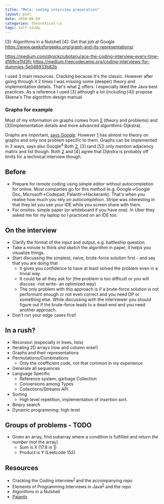 ```yaml
---
title: "Meta: coding interview preparation"
layout: post
date: 2018-06-04
categories: theoretical-cs
tags: self-study
---
```

[1]: https://www.amazon.com/Cracking-Coding-Interview-Programming-Questions/dp/098478280X "Cracking the coding interview (5th edition)"
[2]: https://www.amazon.com/Elements-Programming-Interviews-Java-Insiders/dp/1517671272/ref=pd_sim_14_3?_encoding=UTF8&pd_rd_i=1517671272&pd_rd_r=XEQKDVEBYF5DAWEC6B7W&pd_rd_w=8RwvQ&pd_rd_wg=L59s8&psc=1&refRID=XEQKDVEBYF5DAWEC6B7W&dpID=51EjkypFE0L&preST=_SY291_BO1,204,203,200_QL40_&dpSrc=detail "Elements of Programming Interviews (in Java)"
[3]: Algorithms in a Nutshell
[4]: Get that job at Google
https://www.geeksforgeeks.org/graph-and-its-representations/

https://medium.com/@nickciubotariu/ace-the-coding-interview-every-time-d169ce1fd3fc
https://medium.freecodecamp.org/coding-interviews-for-dummies-5e048933b82b

I used 3 main resources. Cracking because it's the classic. However after going through it 2 times I was missing some (deeper) theory and implementation details. That's what [2] offers. I especially liked the Java best practices. As a reference I used [3] although a lot (including [4]) propose Skiena's The algorithm design manual


### Graphs for example
Most of my information on graphs comes from [2] (theory and problems) and [3](implementation details and more advanced algorithms-Dijkstra).

Graphs are important, [says Google](4). However [1] has almost no theory on graphs and only one problem specific to them. Graphs can be implemented in 3 ways, says also Google<sup>4</sup> Both [2], [3] (and [5]) only mention adjacency matrix and list though. Both [2] and [4] agree that Dijkstra is probably off limits for a technical interview though.


## Before
- Prepare for remote coding using simple editor without autocompletion for online. Most companies go for this method (e.g. Google->Google Doc, Microsoft->Codepad, Palantir->Hackerank). That's when you realise how much you rely on autocompletion. Stripe was interesting in that they let you use your IDE while you screen share with them.
- For onsites: simple paper (or whiteboard if you have one). In Uber they asked me for my laptop so I practiced on an IDE too.


## On the interview
- Clarify the format of the input and output, e.g. battleship question.
- Take a minute to think *and sketch* the algorithm in paper, it helps you visualize things.
- Start discussing the simplest, naive, brute-force solution first - and say that you are doing that
  - It gives you confidence to have at least solved the problem even in a trivial way.
  - It could be all they ask for (the problem is too difficult or you will discuss -not write- an optimized way)
  - The only problem with this approach is if a brute-force solution is not performant enough or not even correct and you need DP or something else. While discussing with the interviewer you should figure out if the brute-force leads to a dead-end and you need another approach.
- Don't run your edge cases first!


## In a rush?
- Recursion (especially in trees, lists)
- Iterating 2D arrays (row and column wise!)
- Graphs and their representations
- Permutations/Combinations
  - Only the coefficient code, not that common in my experience
- Generate all sequences
- Language Specific
  - Reference system, garbage Collection
  - Conversions among Types
  - Collections/Streams API
- Sorting
  - High level repetition, implementation of insertion sort.
- Binary search
- Dynamic programming: high level


## Groups of problems - TODO
- Given an array, find subarray where a condition is fulfilled and *return the number* (not the array)
  - Sum is X (17.8 in [1])
  - Product is Y (Leetcode 152)


## Resources
- Cracking the Coding interview<sup>[1]</sup> and the accompanying repo
- Elements of Programming Interviews in Java<sup>[2]</sup> and the repo
- Algorithms in a Nutshell
- [Palantir](https://www.palantir.com/2011/10/the-coding-interview/)  
